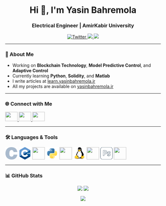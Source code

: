<h1 align="center">Hi 👋, I'm Yasin Bahremola</h1>
<h3 align="center">Electrical Engineer | AmirKabir University</h3>

<p align="center">
  <a href="https://twitter.com/yasin_bm76" target="_blank">
    <img src="https://img.shields.io/twitter/follow/yasin_bm76?logo=twitter&style=for-the-badge" alt="Twitter"/>
  </a>
  <a href="mailto:ybahremola@gmail.com">
    <img src="https://img.shields.io/badge/Email-ybahremola%40gmail.com-red?style=for-the-badge&logo=gmail"/>
  </a>
  <a href="https://yasinbahremola.ir" target="_blank">
    <img src="https://img.shields.io/badge/Website-yasinbahremola.ir-blue?style=for-the-badge&logo=google-chrome"/>
  </a>
</p>

---

### 🔭 About Me
- Working on **Blockchain Technology**, **Model Predictive Control**, and **Adaptive Control**  
- Currently learning **Python**, **Solidity**, and **Matlab**  
- I write articles at [learn.yasinbahremola.ir](https://learn.yasinbahremola.ir)  
- All my projects are available on [yasinbahremola.ir](https://yasinbahremola.ir)  

---

### 🌐 Connect with Me
<p align="left">
<a href="https://twitter.com/yasin_bm76" target="_blank">
  <img src="https://raw.githubusercontent.com/rahuldkjain/github-profile-readme-generator/master/src/images/icons/Social/twitter.svg" height="30" width="40"/>
</a>
<a href="https://instagram.com/yasin_bm76" target="_blank">
  <img src="https://raw.githubusercontent.com/rahuldkjain/github-profile-readme-generator/master/src/images/icons/Social/instagram.svg" height="30" width="40"/>
</a>
<a href="https://www.youtube.com/c/yasinbahremola" target="_blank">
  <img src="https://raw.githubusercontent.com/rahuldkjain/github-profile-readme-generator/master/src/images/icons/Social/youtube.svg" height="30" width="40"/>
</a>
</p>

---

### 🛠 Languages & Tools
<p align="left">
  <img src="https://raw.githubusercontent.com/devicons/devicon/master/icons/c/c-original.svg" width="40" height="40"/>
  <img src="https://raw.githubusercontent.com/devicons/devicon/master/icons/cplusplus/cplusplus-original.svg" width="40" height="40"/>
  <img src="https://www.vectorlogo.zone/logos/git-scm/git-scm-icon.svg" width="40" height="40"/>
  <img src="https://raw.githubusercontent.com/devicons/devicon/master/icons/python/python-original.svg" width="40" height="40"/>
  <img src="https://upload.wikimedia.org/wikipedia/commons/2/21/Matlab_Logo.png" width="40" height="40"/>
  <img src="https://raw.githubusercontent.com/devicons/devicon/master/icons/linux/linux-original.svg" width="40" height="40"/>
  <img src="https://www.vectorlogo.zone/logos/adobe_illustrator/adobe_illustrator-icon.svg" width="40" height="40"/>
  <img src="https://raw.githubusercontent.com/devicons/devicon/master/icons/photoshop/photoshop-line.svg" width="40" height="40"/>
  <img src="https://cdn.worldvectorlogo.com/logos/adobe-xd.svg" width="40" height="40"/>
</p>

---

### 📊 GitHub Stats
<p align="center">
  <img width="48%" src="https://github-readme-stats.vercel.app/api?username=yasinbm&show_icons=true&theme=vue-dark&hide_border=true" />
  <img width="48%" src="https://github-readme-streak-stats.herokuapp.com/?user=yasinbm&theme=vue-dark&hide_border=true" />
</p>

<p align="center">
  <img width="48%" src="https://github-readme-stats.vercel.app/api/top-langs/?username=yasinbm&theme=vue-dark&layout=compact&hide_border=true" />
</p>
